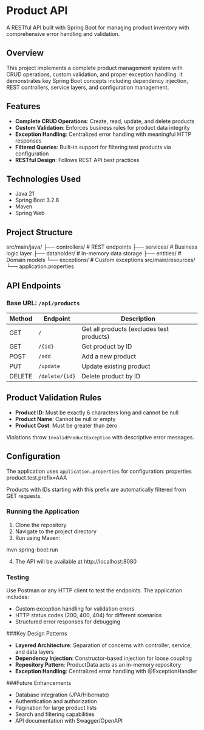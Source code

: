 # Product API

A RESTful API built with Spring Boot for managing product inventory with comprehensive error handling and validation.

## Overview

This project implements a complete product management system with CRUD operations, custom validation, and proper exception handling. It demonstrates key Spring Boot concepts including dependency injection, REST controllers, service layers, and configuration management.

## Features

- **Complete CRUD Operations**: Create, read, update, and delete products
- **Custom Validation**: Enforces business rules for product data integrity
- **Exception Handling**: Centralized error handling with meaningful HTTP responses
- **Filtered Queries**: Built-in support for filtering test products via configuration
- **RESTful Design**: Follows REST API best practices

## Technologies Used

- Java 21
- Spring Boot 3.2.8
- Maven
- Spring Web

## Project Structure

src/main/java/
├── controllers/       # REST endpoints
├── services/          # Business logic layer
├── dataholder/        # In-memory data storage
├── entities/          # Domain models
└── exceptions/        # Custom exceptions
src/main/resources/
└── application.properties

## API Endpoints

### Base URL: `/api/products`

| Method | Endpoint | Description |
|--------|----------|-------------|
| GET | `/` | Get all products (excludes test products) |
| GET | `/{id}` | Get product by ID |
| POST | `/add` | Add a new product |
| PUT | `/update` | Update existing product |
| DELETE | `/delete/{id}` | Delete product by ID |

## Product Validation Rules

- **Product ID**: Must be exactly 6 characters long and cannot be null
- **Product Name**: Cannot be null or empty
- **Product Cost**: Must be greater than zero

Violations throw `InvalidProductException` with descriptive error messages.

## Configuration

The application uses `application.properties` for configuration:
properties 
product.test.prefix=AAA 

Products with IDs starting with this prefix are automatically filtered from GET requests.

### Running the Application

1. Clone the repository
2. Navigate to the project directory
3. Run using Maven:

mvn spring-boot:run 

4. The API will be available at http://localhost:8080

### Testing
Use Postman or any HTTP client to test the endpoints. The application includes:

- Custom exception handling for validation errors
- HTTP status codes (200, 400, 404) for different scenarios
- Structured error responses for debugging

###Key Design Patterns

- **Layered Architecture**: Separation of concerns with controller, service, and data layers
- **Dependency Injection**: Constructor-based injection for loose coupling
- **Repository Pattern**: ProductData acts as an in-memory repository
- **Exception Handling**: Centralized error handling with @ExceptionHandler

###Future Enhancements

- Database integration (JPA/Hibernate)
- Authentication and authorization
- Pagination for large product lists
- Search and filtering capabilities
- API documentation with Swagger/OpenAPI

